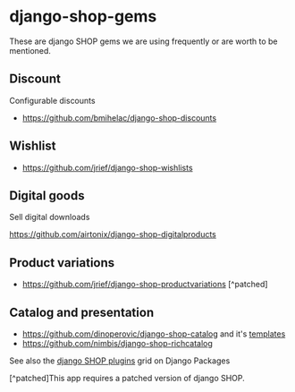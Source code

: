 # django-shop-gems

These are django SHOP gems we are using frequently or are worth to be mentioned. 

## Discount

Configurable discounts 
* https://github.com/bmihelac/django-shop-discounts

## Wishlist

* https://github.com/jrief/django-shop-wishlists
 
## Digital goods

Sell digital downloads

https://github.com/airtonix/django-shop-digitalproducts


## Product variations

* https://github.com/jrief/django-shop-productvariations [^patched]

## Catalog and presentation

* https://github.com/dinoperovic/django-shop-catalog and it's [templates]( https://github.com/dinoperovic/django-shop-catalog-templates)
* https://github.com/nimbis/django-shop-richcatalog




See also the [django SHOP plugins](https://www.djangopackages.com/grids/g/django-shop-plugins/) grid on Django Packages

[^patched]This app requires a patched version of django SHOP.
